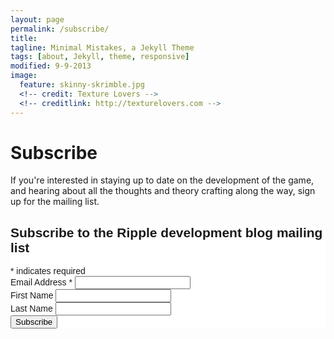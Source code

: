```yaml
---
layout: page
permalink: /subscribe/
title:
tagline: Minimal Mistakes, a Jekyll Theme
tags: [about, Jekyll, theme, responsive]
modified: 9-9-2013
image:
  feature: skinny-skrimble.jpg
  <!-- credit: Texture Lovers -->
  <!-- creditlink: http://texturelovers.com -->
---
```


# Subscribe

If you're interested in staying up to date on the development of the game, and hearing about all the thoughts and theory crafting along the way, sign up for the mailing list.

<!-- Begin MailChimp Signup Form -->
<link href="//cdn-images.mailchimp.com/embedcode/classic-081711.css" rel="stylesheet" type="text/css">
<style type="text/css">
	#mc_embed_signup{background:#fff; clear:left; font:14px Helvetica,Arial,sans-serif; }
	#mc_embed_signup form {
		padding: 0;
	}
	/* Add your own MailChimp form style overrides in your site stylesheet or in this style block.
	   We recommend moving this block and the preceding CSS link to the HEAD of your HTML file. */
</style>
<div id="mc_embed_signup">
<form action="//github.us8.list-manage.com/subscribe/post?u=ea9c866734bfd9aae676d9156&amp;id=4a3fe2c328" method="post" id="mc-embedded-subscribe-form" name="mc-embedded-subscribe-form" class="validate" target="_blank" novalidate>
	<h2>Subscribe to the Ripple development blog mailing list</h2>
<div class="indicates-required"><span class="asterisk">*</span> indicates required</div>
<div class="mc-field-group">
	<label for="mce-EMAIL">Email Address  <span class="asterisk">*</span>
</label>
	<input type="email" value="" name="EMAIL" class="required email" id="mce-EMAIL">
</div>
<div class="mc-field-group">
	<label for="mce-FNAME">First Name </label>
	<input type="text" value="" name="FNAME" class="" id="mce-FNAME">
</div>
<div class="mc-field-group">
	<label for="mce-LNAME">Last Name </label>
	<input type="text" value="" name="LNAME" class="" id="mce-LNAME">
</div>
	<div id="mce-responses" class="clear">
		<div class="response" id="mce-error-response" style="display:none"></div>
		<div class="response" id="mce-success-response" style="display:none"></div>
	</div>    <!-- real people should not fill this in and expect good things - do not remove this or risk form bot signups-->
    <div style="position: absolute; left: -5000px;"><input type="text" name="b_ea9c866734bfd9aae676d9156_4a3fe2c328" tabindex="-1" value=""></div>
    <div class="clear"><input type="submit" value="Subscribe" name="subscribe" id="mc-embedded-subscribe" class="button"></div>
</form>
</div>

<!--End mc_embed_signup-->

